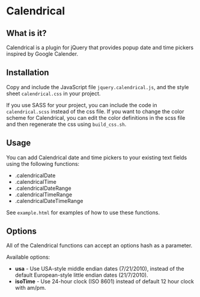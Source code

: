 # Calendrical

## What is it?

Calendrical is a plugin for jQuery that provides popup date and time pickers inspired by Google Calender.

## Installation

Copy and include the JavaScript file `jquery.calendrical.js`, and the style sheet `calendrical.css` in your project.

If you use SASS for your project, you can include the code in `calendrical.scss` instead of the css file. If you want to change the color scheme for Calendrical, you can edit the color definitions in the scss file and then regenerate the css using `build_css.sh`.

## Usage

You can add Calendrical date and time pickers to your existing text fields using the following functions:

  * .calendricalDate
  * .calendricalTime
  * .calendricalDateRange
  * .calendricalTimeRange
  * .calendricalDateTimeRange
  
See `example.html` for examples of how to use these functions.

## Options

All of the Calendrical functions can accept an options hash as a parameter.

Available options:

  * __usa__ - Use USA-style middle endian dates (7/21/2010), instead of the default European-style little endian dates (21/7/2010).
  * __isoTime__ - Use 24-hour clock (ISO 8601) instead of default 12 hour clock with am/pm.